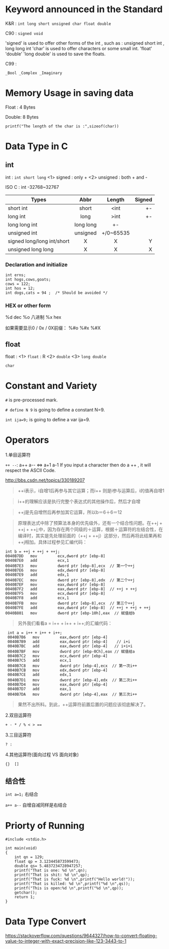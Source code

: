 # Keyword announced in the Standard

K&R :
```int long short unsigned char float double```

C90 :
```signed void```

'signed' is used to offer other forms of the int , such as : unsigned short int , long long int
'char' is used to offer characters or some small int.
'float' 'double' 'long double' is used to save the floats.

C99 :

```_Bool _Complex _Imaginary```

# Memory Usage in saving data

Float : 4 Bytes

Double: 8 Bytes

```printf("The length of the char is :",sizeof(char))```

# Data Type in C




## int

int : ```int short long```
<1> signed : only +
<2> unsigned : both + and -

ISO C : int -32768~32767

|Types  |Abbr|Length   |Signed|
|-------|:------:|:---------:|------:|
|short int|short|<int|+-|
|long int|long|>int|+-|
|long long int|long long|+-|
|unsigned int|unsigned|+/0~65535|
|signed long/long int/short|X|X|Y|
|unsigned long long|X|X|X|


### Declaration and initialize

```
int erns;
int hogs,cows,goats;
cows = 122;
int hos = 12;
int dogs,cats = 94 ;  /* Should be avoided */
```

### HEX or other form

%d  dec
%o  八进制
%x  hex

如果需要显示0 / 0x / 0X前缀：
%#o %#x %#X


## float
float :
<1> ```float``` : R
<2> ```double```
<3> ```long double```

```char```

# Constant and Variety

```#``` is pre-processed mark.

```# define N 9``` is going to define a constant N=9.

```int ija=9;``` is going to define a var ija=9.

# Operators

1.单目运算符

```++ --```: a++ a-- <=> a+1 a-1
If you input a character then do a ++ , it will respect the ASCII Code.

http://bbs.csdn.net/topics/330189207
> ++i表示，i自增1后再参与其它运算；而i++ 则是i参与运算后，i的值再自增1

>  i++的理解应该是执行完整个表达式的其他操作后，然后才自增

>  ++j是先自增然后再参加其它运算，所以b＝6＋6＝12

>原理表达式中除了预算法本身的优先级外，还有一个结合性问题。在++j + ++j + ++j;中，因为存在两个同级的＋运算，根据＋运算符的左结合性，在编译时，其实是先处理前面的（++j + ++j）这部分，然后再将此结果再和++j相加。具体过程参见汇编代码：
 
``` 
int b = ++j + ++j + ++j;
0040B7DD   mov         ecx,dword ptr [ebp-8]
0040B7E0   add         ecx,1
0040B7E3   mov         dword ptr [ebp-8],ecx  // 第一个++j
0040B7E6   mov         edx,dword ptr [ebp-8]
0040B7E9   add         edx,1
0040B7EC   mov         dword ptr [ebp-8],edx  // 第二个++j
0040B7EF   mov         eax,dword ptr [ebp-8]
0040B7F2   add         eax,dword ptr [ebp-8]  // ++j + ++j 
0040B7F5   mov         ecx,dword ptr [ebp-8]
0040B7F8   add         ecx,1
0040B7FB   mov         dword ptr [ebp-8],ecx  // 第三个++j
0040B7FE   add         eax,dword ptr [ebp-8]  // ++j + ++j + ++j
0040B801   mov         dword ptr [ebp-10h],eax  // 赋值给b 
```
 
> 另外我们看看a = i++ + i++ + i++;的汇编代码：

```
 int a = i++ + i++ + i++;
 0040B7B6   mov         eax,dword ptr [ebp-4]
 0040B7B9   add         eax,dword ptr [ebp-4]    // i+i
 0040B7BC   add         eax,dword ptr [ebp-4]   // i+i+i
 0040B7BF   mov         dword ptr [ebp-0Ch],eax // 赋值给a
 0040B7C2   mov         ecx,dword ptr [ebp-4]
 0040B7C5   add         ecx,1
 0040B7C8   mov         dword ptr [ebp-4],ecx  // 第一次i++
 0040B7CB   mov         edx,dword ptr [ebp-4]
 0040B7CE   add         edx,1
 0040B7D1   mov         dword ptr [ebp-4],edx  // 第二次i++
 0040B7D4   mov         eax,dword ptr [ebp-4]
 0040B7D7   add         eax,1
 0040B7DA   mov         dword ptr [ebp-4],eax  // 第三次i++
``` 
 
> 果然不出所料。到此，++运算符前置后置的问题应该彻底解决了。


2.双目运算符

```+ - * / % < > ==```

3.三目运算符

```? :```

4.其他运算符(面向过程 VS 面向对象)

```{}  []```

## 结合性

```int a=1;```  右结合

```a++ a--``` 自增自减同样是右结合



# Priorty of Running

```
#include <stdio.h>

int main(void)
{
    int qn = 129;
    float qp = 3.123445873599473;
    double qs= 5.4837234728947257;
    printf("That is one: %d \n",qn);
    printf("That is shit: %d \n",qp);
    printf("That is fuck: %d \n",printf("Hello world!"));
    printf("That is killed: %d \n",printf("%d \n",qs));
    printf("This is open:%d \n",printf("%d \n",qp));
    getchar();
    return 1;
}
```

# Data Type Convert

https://stackoverflow.com/questions/9644327/how-to-convert-floating-value-to-integer-with-exact-precision-like-123-3443-to-1
